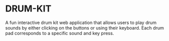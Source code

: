 # DRUM-KIT
A fun interactive drum kit web application that allows users to play drum sounds by either clicking on the buttons or using their keyboard. Each drum pad corresponds to a specific sound and key press.

